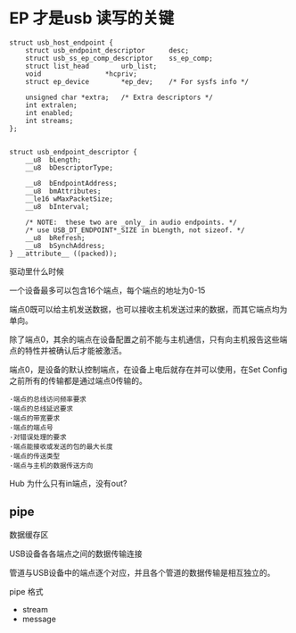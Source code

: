 # EP 才是usb 读写的关键


	struct usb_host_endpoint {
		struct usb_endpoint_descriptor		desc;
		struct usb_ss_ep_comp_descriptor	ss_ep_comp;
		struct list_head		urb_list;
		void				*hcpriv;
		struct ep_device		*ep_dev;	/* For sysfs info */

		unsigned char *extra;   /* Extra descriptors */
		int extralen;
		int enabled;
		int streams;
	};

	
	struct usb_endpoint_descriptor {
		__u8  bLength;
		__u8  bDescriptorType;

		__u8  bEndpointAddress;
		__u8  bmAttributes;
		__le16 wMaxPacketSize;
		__u8  bInterval;

		/* NOTE:  these two are _only_ in audio endpoints. */
		/* use USB_DT_ENDPOINT*_SIZE in bLength, not sizeof. */
		__u8  bRefresh;
		__u8  bSynchAddress;
	} __attribute__ ((packed));

驱动里什么时候


一个设备最多可以包含16个端点，每个端点的地址为0-15


端点0既可以给主机发送数据，也可以接收主机发送过来的数据，而其它端点均为单向。


除了端点0，其余的端点在设备配置之前不能与主机通信，只有向主机报告这些端点的特性并被确认后才能被激活。


 端点0，是设备的默认控制端点，在设备上电后就存在并可以使用，在Set Config之前所有的传输都是通过端点0传输的。


	·端点的总线访问频率要求
   	·端点的总线延迟要求
   	·端点的带宽要求
   	·端点的端点号
   	·对错误处理的要求
   	·端点能接收或发送的包的最大长度
   	·端点的传送类型
   	·端点与主机的数据传送方向

Hub 为什么只有in端点，没有out?


## pipe

数据缓存区

USB设备各各端点之间的数据传输连接

管道与USB设备中的端点逐个对应，并且各个管道的数据传输是相互独立的。


pipe 格式

- stream
- message


